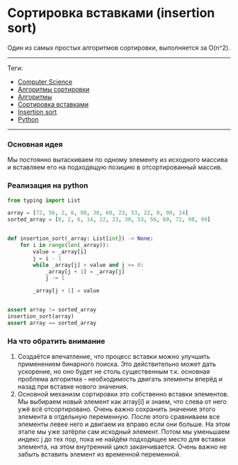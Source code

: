 # Сортировка вставками (insertion sort)

Один из самых простых алгоритмов сортировки, выполняется за O(n^2).

---

Теги:

- [Computer Science](../../_tags/computer%20science.md)
- [Алгоритмы сортировки](../../_tags/алгоритмы%20сортировки.md)
- [Алгоритмы](../../_tags/алгоритмы.md)
- [Сортировка вставками](../../_tags/сортировка%20вставками.md)
- [Insertion sort](../../_tags/insertion%20sort.md)
- [Python](../../_tags/python.md)

---

### Основная идея

Мы постоянно вытаскиваем по одному элементу из исходного массива и вставляем
его на подходящую позицию в отсортированный массив.

### Реализация на python

```python
from typing import List

array = [72, 56, 2, 6, 98, 30, 60, 23, 53, 22, 0, 99, 14]
sorted_array = [0, 2, 6, 14, 22, 23, 30, 53, 56, 60, 72, 98, 99]


def insertion_sort(_array: List[int]) -> None:
    for i in range(len(_array)):
        value = _array[i]
        j = i - 1
        while _array[j] > value and j >= 0:
            _array[j + 1] = _array[j]
            j -= 1

        _array[j + 1] = value


assert array != sorted_array
insertion_sort(array)
assert array == sorted_array
```

### На что обратить внимание

1. Создаётся впечатление, что процесс вставки можно улучшить применением
   бинарного поиска. Это действительно может дать ускорение, но оно будет не
   столь существенным т.к. основная проблема алгоритма - необходимость двигать
   элементы вперёд и назад при вставке нового значения.
1. Основной механизм сортировки это собственно вставки элементов. Мы выбираем
   новый элемент как array\[i] и знаем, что слева от него ужё всё
   отсортировано. Очень важно сохранить значение этого элемента в отдельную
   переменную. После этого сравниваем все элементы левее него и двигаем их
   вправо если они больше. На этом этапе мы уже затёрли сам исходный
   элемент. Потом мы уменьшаем индекс j до тех пор, пока не найдём подходящее
   место для вставки элемента, на этом внутренний цикл заканчивается. Очень
   важно не забыть вставить элемент из временной переменной.
